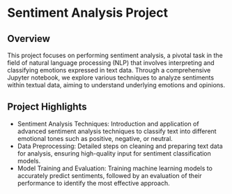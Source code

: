 # Sentiment Analysis Project
## Overview
This project focuses on performing sentiment analysis, a pivotal task in the field of natural language processing (NLP) that involves interpreting and classifying emotions expressed in text data. Through a comprehensive Jupyter notebook, we explore various techniques to analyze sentiments within textual data, aiming to understand underlying emotions and opinions.

## Project Highlights
- Sentiment Analysis Techniques: Introduction and application of advanced sentiment analysis techniques to classify text into different emotional tones such as positive, negative, or neutral.
- Data Preprocessing: Detailed steps on cleaning and preparing text data for analysis, ensuring high-quality input for sentiment classification models.
- Model Training and Evaluation: Training machine learning models to accurately predict sentiments, followed by an evaluation of their performance to identify the most effective approach.
